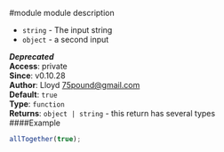 #module
module description


-  `string` - The input string
-  `object` - a second input

***Deprecated***  
**Access**: private  
**Since**: v0.10.28  
**Author**: Lloyd <75pound@gmail.com>  
**Default**: `true`  
**Type**: `function`  
**Returns**: `object | string` - this return has several types  
####Example
```js
allTogether(true);
```
